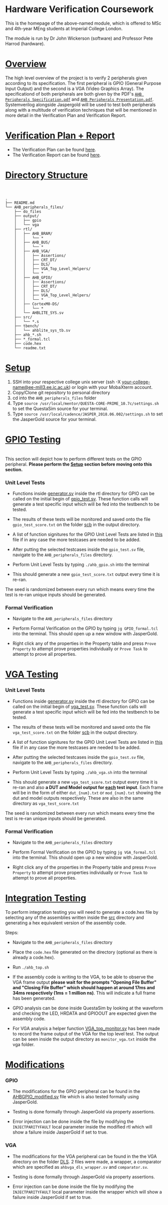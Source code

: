# Hardware Verification Coursework

This is the homepage of the above-named module, which is offered to MSc and 4th-year MEng students at Imperial College London.

The module is run by Dr John Wickerson (software) and Professor Pete Harrod (hardware).

# <u> Overview </u>

The high level overview of the project is to verify 2 peripherals given according to its specification. The first peripheral is GPIO (General Purpose Input Output) and the second is a VGA (Video Graphics Array). The specificationd of both peripherals are both given by the PDF's [`AHB Peripherals Specification.pdf`](https://github.com/yv19/HardwareVerification/blob/main/AHB%20Peripherals%20Specification.pdf) and [`AHB Peripherals Presentation.pdf`](https://github.com/yv19/HardwareVerification/blob/main/AHB%20Peripherals%20Specification.pdf). Systemverilog alongside Jaspergold will be used to test both peripherals along with a multitude of verification techniques that will be mentioned in more detail in the Verification Plan and Verification Report.


# <u> Verification Plan + Report </u>

- The Verification Plan can be found [here]().
- The Verification Report can be found [here]().

# <u> Directory Structure </u>

</br>

```
.
├── README.md
└── AHB_peripherals_files/
    ├── do_files
    ├── output/
    │   ├── gpio
    │   └── vga
    ├── rtl/
    │   ├── AHB_BRAM/
    │   │   └── *
    │   ├── AHB_BUS/
    │   │   └── *
    │   ├── AHB_VGA/
    │   │   ├── Assertions/
    │   │   ├── CRT_DT/
    │   │   ├── DLS/
    │   │   ├── VGA_Top_Level_Helpers/
    │   │   └── *
    │   ├── AHB_GPIO/
    │   │   ├── Assertions/
    │   │   ├── CRT_DT/
    │   │   ├── DLS/
    │   │   ├── VGA_Top_Level_Helpers/
    │   │   └── *
    │   ├── CortexM0-DS/
    │   │   └── *
    │   └── AHBLITE_SYS.sv
    ├── src/
    │   └── *.s
    ├── tbench/
    │   └── ahblite_sys_tb.sv
    ├── ahb_*.sh
    ├── *_formal.tcl
    ├── code.hex
    └── readme.txt
```
# <u> Setup </u>

1. SSH into your respective college unix server (ssh -X your-college-name@ee-mill3.ee.ic.ac.uk) or login with your MobaXterm account.
2. Copy/Clone git repository to personal directory
3. cd into the `AHB_peripherals_files` folder
4. Type `source /usr/local/mentor/QUESTA-CORE-PRIME_10.7c/settings.sh` to set the QuestaSim source for your terminal.
5. Type `source /usr/local/cadence/JASPER_2018.06.002/settings.sh` to set the JasperGold source for your terminal.

# <u> GPIO Testing </u>
</br>
This section will depict how to perform different tests on the GPIO peripheral. <b> Please perform the <u>Setup</u> section before moving onto this section. </b>

</br>

### **Unit Level Tests**

- Functions inside [generator.sv](https://github.com/yv19/HardwareVerification/blob/main/AHB_peripherals_files/rtl/AHB_GPIO/CRT_DT/generator.sv) inside the rtl directory for GPIO can be called on the initial begin of [gpio_test.sv](https://github.com/yv19/HardwareVerification/blob/main/AHB_peripherals_files/rtl/AHB_GPIO/CRT_DT/gpio_test.sv). These function calls will generate a test specific input which will be fed into the testbench to be tested.

- The results of these tests will be monitored and saved onto the file `gpio_test_score.txt` on the folder [scb](https://github.com/yv19/HardwareVerification/tree/main/AHB_peripherals_files/output/vga/scb) in the output directory.

- A list of function signitures for the GPIO Unit Level Tests are listed in [this](https://github.com/yv19/HardwareVerification/blob/main/GPIO_function_signatures.md) file if in any case the more testcases are needed to be added.

- After putting the selected testcases inside the `gpio_test.sv` file, navigate to the `AHB_peripherals_files` directory. 

- Perform Unit Level Tests by typing `./ahb_gpio.sh` into the terminal

- This should generate a new `gpio_test_score.txt` output every time it is re-ran.

The seed is randomized between every run which means every time the test is re-ran unique inputs should be generated.


### **Formal Verification**

- Navigate to the `AHB_peripherals_files` directory

- Perform Formal Verification on the GPIO by typing `jg GPIO_formal.tcl` into the terminal. This should open up a new window with JasperGold.

- Right click any of the properties in the Property table and press `Prove Property` to attempt prove properties individually or `Prove Task` to attempt to prove all properties.

# <u> VGA Testing </u>

### **Unit Level Tests**

- Functions inside [generator.sv](https://github.com/yv19/HardwareVerification/blob/main/AHB_peripherals_files/rtl/AHB_VGA/CRT_DT/generator.sv) inside the rtl directory for GPIO can be called on the initial begin of [vga_test.sv](https://github.com/yv19/HardwareVerification/blob/main/AHB_peripherals_files/rtl/AHB_VGA/CRT_DT/gpio_test.sv). These function calls will generate a test specific input which will be fed into the testbench to be tested.

- The results of these tests will be monitored and saved onto the file `vga_test_score.txt` on the folder [scb](https://github.com/yv19/HardwareVerification/tree/main/AHB_peripherals_files/output/vga/scb) in the output directory.

- A list of function signitures for the GPIO Unit Level Tests are listed in [this](https://github.com/yv19/HardwareVerification/blob/main/VGA_function_signatures.md) file if in any case the more testcases are needed to be added.

- After putting the selected testcases inside the `gpio_test.sv` file, navigate to the `AHB_peripherals_files` directory. 

- Perform Unit Level Tests by typing `./ahb_vga.sh` into the terminal

- This should generate a new `vga_test_score.txt` output every time it is re-ran and also <b>a DUT and Model output for <u>each</u> test input</b>. Each frame will be in the form of either `dut_{num}.txt` or `mod_{num}.txt` showing the dut and model outputs respectively. These are also in the same directory as `vga_test_score.txt`

The seed is randomized between every run which means every time the test is re-ran unique inputs should be generated.

### **Formal Verification**

- Navigate to the `AHB_peripherals_files` directory

- Perform Formal Verification on the GPIO by typing `jg VGA_formal.tcl` into the terminal. This should open up a new window with JasperGold.

- Right click any of the properties in the Property table and press `Prove Property` to attempt prove properties individually or `Prove Task` to attempt to prove all properties.

# <u> Integration Testing </u>

To perform integration testing you will need to generate a code.hex file by selecting any of the assemblies written inside the [src](https://github.com/yv19/HardwareVerification/tree/main/AHB_peripherals_files/src) directory and generating a hex equivalent version of the assembly code.

Steps:

- Navigate to the `AHB_peripherals_files` directory

- Place the `code.hex` file generated on the directory (optional as there is already a code.hex).

- Run `./ahb_top.sh`

- If the assembly code is writing to the VGA, to be able to observe the VGA frame output <b>please wait for the prompts "Opening File Buffer" and "Closing File Buffer" which should happen at around 17ms and 34ms respectively (1ms = 1 million ns)</b>. This will indicate a full frame has been generated.

- GPIO analysis can be done inside QuestaSim by looking at the waveform and checking the LED, HRDATA and GPIOOUT are expected given the assembly code.

- For VGA analysis a helper function [VGA_top_monitor.sv](https://github.com/yv19/HardwareVerification/tree/main/AHB_peripherals_files/rtl/AHB_VGA/VGA_Top_Level_Helpers) has been made to record the frame output of the VGA for the top level test. The output can be seen inside the output directory as `monitor_vga.txt` inside the vga folder.

# <u> Modifications </u>

### **GPIO**

- The modifications for the GPIO peripheral can be found in the [AHBGPIO_modified.sv](https://github.com/yv19/HardwareVerification/blob/main/AHB_peripherals_files/rtl/AHB_GPIO/AHBGPIO_modified.sv) file which is also tested formally using JasperGold. 

- Testing is done formally through JasperGold via property assertions.

- Error injection can be done inside the file by modifying the `INJECTPARITYFAULT` local parameter inside the modified rtl which will show a failure inside JasperGold if set to true.

### **VGA**

- The modifications for the VGA peripheral can be found in the the VGA directory on the folder [DLS](https://github.com/yv19/HardwareVerification/tree/main/AHB_peripherals_files/rtl/AHB_VGA/DLS). 2 files were made, a wrapper, a comparator which are specified as `ahbvga_dls_wrapper.sv` and `comparator.sv`.

- Testing is done formally through JasperGold via property assertions.

- Error injection can be done inside the file by modifying the `INJECTPARITYFAULT` local parameter inside the wrapper which will show a failure inside JasperGold if set to true.